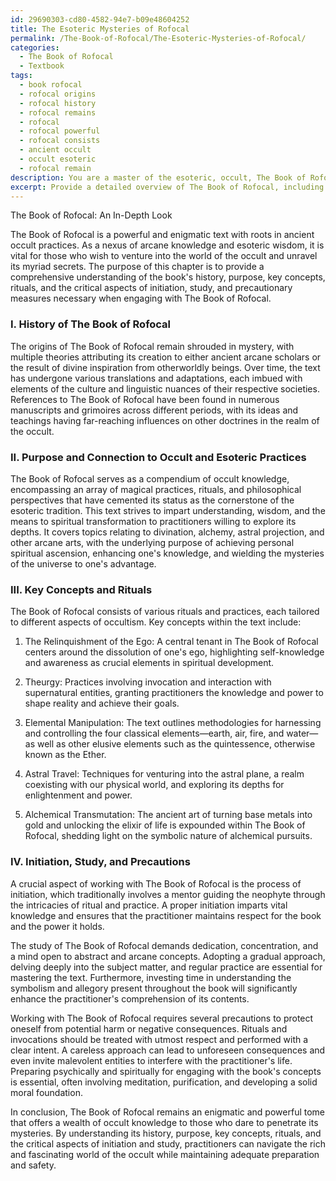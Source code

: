 ```yaml
---
id: 29690303-cd80-4582-94e7-b09e48604252
title: The Esoteric Mysteries of Rofocal
permalink: /The-Book-of-Rofocal/The-Esoteric-Mysteries-of-Rofocal/
categories:
  - The Book of Rofocal
  - Textbook
tags:
  - book rofocal
  - rofocal origins
  - rofocal history
  - rofocal remains
  - rofocal
  - rofocal powerful
  - rofocal consists
  - ancient occult
  - occult esoteric
  - rofocal remain
description: You are a master of the esoteric, occult, The Book of Rofocal and education, you have written many textbooks on the subject in ways that provide students with rich and deep understanding of the subject. You are being asked to write textbook-like sections on a topic and you do it with full context, explainability, and reliability in accuracy to the true facts of the topic at hand, in a textbook style that a student would easily be able to learn from, in a rich, engaging, and contextual way. Always include relevant context (such as formulas and history), related concepts, and in a way that someone can gain deep insights from.
excerpt: Provide a detailed overview of The Book of Rofocal, including its history, purpose, and connection to occult and esoteric practices. Focus on key concepts and rituals associated with this ancient text, as well as the role it plays in the development of a practitioner's knowledge and understanding of the mysteries of the occult. Elaborate on the importance of initiation, steps of study, and the precautions that must be taken when working with The Book of Rofocal.
---
```

The Book of Rofocal: An In-Depth Look

The Book of Rofocal is a powerful and enigmatic text with roots in ancient occult practices. As a nexus of arcane knowledge and esoteric wisdom, it is vital for those who wish to venture into the world of the occult and unravel its myriad secrets. The purpose of this chapter is to provide a comprehensive understanding of the book's history, purpose, key concepts, rituals, and the critical aspects of initiation, study, and precautionary measures necessary when engaging with The Book of Rofocal. 

### I. History of The Book of Rofocal

The origins of The Book of Rofocal remain shrouded in mystery, with multiple theories attributing its creation to either ancient arcane scholars or the result of divine inspiration from otherworldly beings. Over time, the text has undergone various translations and adaptations, each imbued with elements of the culture and linguistic nuances of their respective societies. References to The Book of Rofocal have been found in numerous manuscripts and grimoires across different periods, with its ideas and teachings having far-reaching influences on other doctrines in the realm of the occult. 

### II. Purpose and Connection to Occult and Esoteric Practices

The Book of Rofocal serves as a compendium of occult knowledge, encompassing an array of magical practices, rituals, and philosophical perspectives that have cemented its status as the cornerstone of the esoteric tradition. This text strives to impart understanding, wisdom, and the means to spiritual transformation to practitioners willing to explore its depths. It covers topics relating to divination, alchemy, astral projection, and other arcane arts, with the underlying purpose of achieving personal spiritual ascension, enhancing one's knowledge, and wielding the mysteries of the universe to one's advantage.

### III. Key Concepts and Rituals

The Book of Rofocal consists of various rituals and practices, each tailored to different aspects of occultism. Key concepts within the text include:

1. The Relinquishment of the Ego: A central tenant in The Book of Rofocal centers around the dissolution of one's ego, highlighting self-knowledge and awareness as crucial elements in spiritual development.

2. Theurgy: Practices involving invocation and interaction with supernatural entities, granting practitioners the knowledge and power to shape reality and achieve their goals.

3. Elemental Manipulation: The text outlines methodologies for harnessing and controlling the four classical elements—earth, air, fire, and water—as well as other elusive elements such as the quintessence, otherwise known as the Ether.

4. Astral Travel: Techniques for venturing into the astral plane, a realm coexisting with our physical world, and exploring its depths for enlightenment and power.

5. Alchemical Transmutation: The ancient art of turning base metals into gold and unlocking the elixir of life is expounded within The Book of Rofocal, shedding light on the symbolic nature of alchemical pursuits.

### IV. Initiation, Study, and Precautions

A crucial aspect of working with The Book of Rofocal is the process of initiation, which traditionally involves a mentor guiding the neophyte through the intricacies of ritual and practice. A proper initiation imparts vital knowledge and ensures that the practitioner maintains respect for the book and the power it holds. 

The study of The Book of Rofocal demands dedication, concentration, and a mind open to abstract and arcane concepts. Adopting a gradual approach, delving deeply into the subject matter, and regular practice are essential for mastering the text. Furthermore, investing time in understanding the symbolism and allegory present throughout the book will significantly enhance the practitioner's comprehension of its contents.

Working with The Book of Rofocal requires several precautions to protect oneself from potential harm or negative consequences. Rituals and invocations should be treated with utmost respect and performed with a clear intent. A careless approach can lead to unforeseen consequences and even invite malevolent entities to interfere with the practitioner's life. Preparing psychically and spiritually for engaging with the book's concepts is essential, often involving meditation, purification, and developing a solid moral foundation.

In conclusion, The Book of Rofocal remains an enigmatic and powerful tome that offers a wealth of occult knowledge to those who dare to penetrate its mysteries. By understanding its history, purpose, key concepts, rituals, and the critical aspects of initiation and study, practitioners can navigate the rich and fascinating world of the occult while maintaining adequate preparation and safety.
